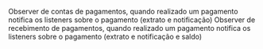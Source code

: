 Observer de contas de pagamentos, quando realizado um pagamento notifica os listeners sobre o pagamento (extrato e notificação)
Observer de recebimento de pagamentos, quando realizado um pagamento notifica os listeners sobre o pagamento (extrato e notificação e saldo)